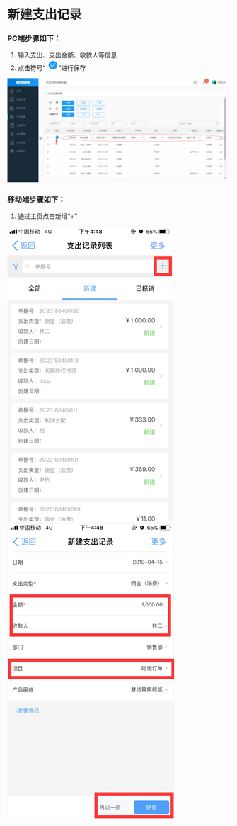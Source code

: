 # 新建支出记录

### PC端步骤如下：

1. 输入支出、支出金额、收款人等信息
2. 点击符号“![](/assets/图片1.png)”进行保存

![](/assets/支出记录.png)

### 移动端步骤如下：

1. 通过主页点击新增“+”

![](/assets/支出记录1.png)![](/assets/支出2.png)

